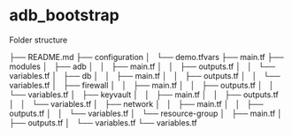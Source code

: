 # adb_bootstrap

Folder structure

├── README.md
├── configuration
│   └── demo.tfvars
├── main.tf
├── modules
│   ├── adb
│   │   ├── main.tf
│   │   ├── outputs.tf
│   │   └── variables.tf
│   ├── db
│   │   ├── main.tf
│   │   ├── outputs.tf
│   │   └── variables.tf
│   ├── firewall
│   │   ├── main.tf
│   │   ├── outputs.tf
│   │   └── variables.tf
│   ├── keyvault
│   │   ├── main.tf
│   │   ├── outputs.tf
│   │   └── variables.tf
│   ├── network
│   │   ├── main.tf
│   │   ├── outputs.tf
│   │   └── variables.tf
│   └── resource-group
│       ├── main.tf
│       ├── outputs.tf
│       └── variables.tf
└── variables.tf